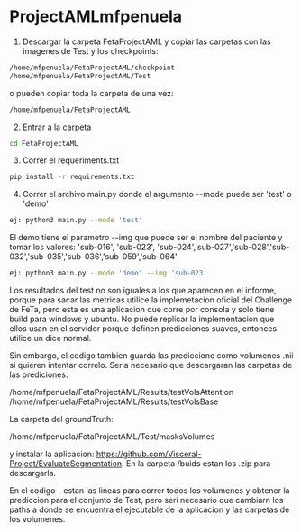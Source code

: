 # ProjectAMLmfpenuela

1. Descargar la carpeta FetaProjectAML y copiar las carpetas con las imagenes de Test y los checkpoints:
```bash
/home/mfpenuela/FetaProjectAML/checkpoint
/home/mfpenuela/FetaProjectAML/Test
```

o pueden copiar toda la carpeta de una vez:
```bash
/home/mfpenuela/FetaProjectAML
```
2. Entrar a la carpeta 
```bash
cd FetaProjectAML
```
3. Correr el requeriments.txt
```bash
pip install -r requirements.txt
```
4. Correr el archivo main.py donde el argumento --mode puede ser 'test' o 'demo'
```bash
ej: python3 main.py --mode 'test'
```
El demo tiene el parametro --img que puede ser el nombre del paciente y tomar los valores: 'sub-016', 'sub-023', 'sub-024','sub-027','sub-028','sub-032','sub-035','sub-036','sub-059','sub-064'
```bash
ej: python3 main.py --mode 'demo' --img 'sub-023'
```

Los resultados del test no son iguales a los que aparecen en el informe, porque para sacar las metricas utilice la implemetacion oficial del Challenge de FeTa, pero esta es una aplicacion que corre por consola y solo tiene build para windows y ubuntu. No puede replicar la implementacion que ellos usan en el servidor porque definen predicciones suaves, entonces utilice un dice normal. 

Sin embargo, el codigo tambien guarda las prediccione como volumenes .nii si quieren intentar correlo. Seria necesario que descargaran las carpetas de las prediciones:

/home/mfpenuela/FetaProjectAML/Results/testVolsAttention
/home/mfpenuela/FetaProjectAML/Results/testVolsBase

La carpeta del groundTruth:

/home/mfpenuela/FetaProjectAML/Test/masksVolumes

y instalar la aplicacion: https://github.com/Visceral-Project/EvaluateSegmentation. En la carpeta /buids estan los .zip para descargarla. 

En el codigo - estan las lineas para correr todos los volumenes y obtener la prediccion para el conjunto de Test, pero seri necesario que cambiarn los paths a donde se encuentra el ejecutable de la aplicacion y las carpetas de los volumenes. 

